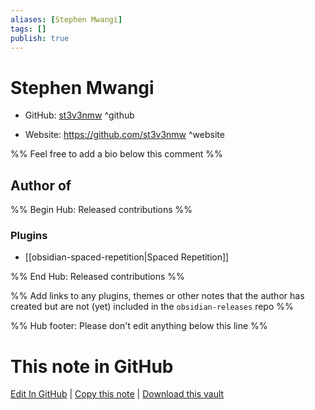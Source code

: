 ```yaml
---
aliases: [Stephen Mwangi]
tags: []
publish: true
---
```


# Stephen Mwangi

- GitHub: [st3v3nmw](https://github.com/st3v3nmw/) ^github
<!-- - Discord: `@` ^discord-->
- Website: <https://github.com/st3v3nmw> ^website
<!-- - [[Publish sites|Publish site]]: <https://> ^publish-->

%% Feel free to add a bio below this comment %%

## Author of

%% Begin Hub: Released contributions %%

### Plugins

- [[obsidian-spaced-repetition|Spaced Repetition]]

%% End Hub: Released contributions %%

%% Add links to any plugins, themes or other notes that the author has created but are not (yet) included in the `obsidian-releases` repo %%

<!--
### Unlisted plugins
-->

<!--
### Others
-->

<!--
## Sponsor this author
-->

<!-- - [[GitHub sponsors]]: [Sponsor @st3v3nmw on GitHub Sponsors](https://github.com/sponsors/st3v3nmw) ^github-sponsor-->
<!-- - [[Buy me a coffee]]: <https://> ^buy-me-a-coffee-->
<!-- - [[PayPal]]: <https://> ^paypal-->
<!-- - [[Patreon]]: <https://> ^patreon-->

<!--
## Follow this author
-->

<!-- - [[YouTube Channels|On YouTube]]: <https://> ^youtube-->
<!-- - Twitter: <https://> ^twitter-->
<!-- - ... -->

%% Hub footer: Please don't edit anything below this line %%

# This note in GitHub

<span class="git-footer">[Edit In GitHub](https://github.dev/obsidian-community/obsidian-hub/blob/main/01%20-%20Community/People/st3v3nmw.md "git-hub-edit-note") | [Copy this note](https://raw.githubusercontent.com/obsidian-community/obsidian-hub/main/01%20-%20Community/People/st3v3nmw.md "git-hub-copy-note") | [Download this vault](https://github.com/obsidian-community/obsidian-hub/archive/refs/heads/main.zip "git-hub-download-vault") </span>
